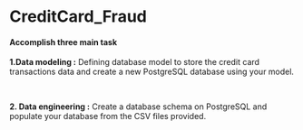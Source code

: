 ﻿# CreditCard_Fraud

<h4>Accomplish three main task </h4>


  **1.Data modeling :** Defining database model to store the credit card transactions data and create a new PostgreSQL database using your   model.
  
  <br>
  
  **2. Data engineering :** Create a database schema on PostgreSQL and populate your database from the CSV files provided.


